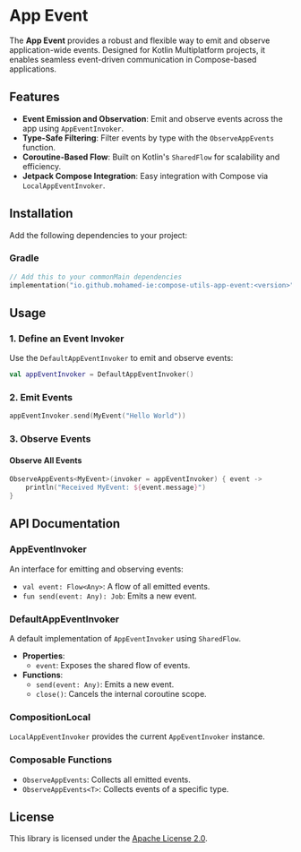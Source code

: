 # App Event

The **App Event** provides a robust and flexible way to emit and observe application-wide events. Designed for Kotlin Multiplatform projects, it enables seamless event-driven communication in Compose-based applications.

## Features

- **Event Emission and Observation**: Emit and observe events across the app using `AppEventInvoker`.
- **Type-Safe Filtering**: Filter events by type with the `ObserveAppEvents` function.
- **Coroutine-Based Flow**: Built on Kotlin's `SharedFlow` for scalability and efficiency.
- **Jetpack Compose Integration**: Easy integration with Compose via `LocalAppEventInvoker`.

## Installation

Add the following dependencies to your project:

### Gradle
```kotlin
// Add this to your commonMain dependencies
implementation("io.github.mohamed-ie:compose-utils-app-event:<version>")
```

## Usage

### 1. Define an Event Invoker

Use the `DefaultAppEventInvoker` to emit and observe events:

```kotlin
val appEventInvoker = DefaultAppEventInvoker()
```

### 2. Emit Events

```kotlin
appEventInvoker.send(MyEvent("Hello World"))
```

### 3. Observe Events

#### Observe All Events

```kotlin
ObserveAppEvents<MyEvent>(invoker = appEventInvoker) { event ->
    println("Received MyEvent: ${event.message}")
}
```

## API Documentation

### AppEventInvoker

An interface for emitting and observing events:

- `val event: Flow<Any>`: A flow of all emitted events.
- `fun send(event: Any): Job`: Emits a new event.

### DefaultAppEventInvoker

A default implementation of `AppEventInvoker` using `SharedFlow`.

- **Properties**:
    - `event`: Exposes the shared flow of events.
- **Functions**:
    - `send(event: Any)`: Emits a new event.
    - `close()`: Cancels the internal coroutine scope.

### CompositionLocal

`LocalAppEventInvoker` provides the current `AppEventInvoker` instance.

### Composable Functions

- `ObserveAppEvents`: Collects all emitted events.
- `ObserveAppEvents<T>`: Collects events of a specific type.

## License

This library is licensed under the [Apache License 2.0](../../LICENSE).